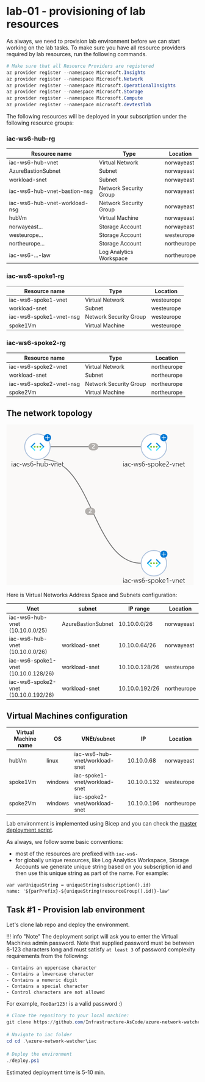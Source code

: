 # lab-01 - provisioning of lab resources

As always, we need to provision lab environment before we can start working on the lab tasks. To make sure you have all resource providers required by lab resources, run the following commands.  

```powershell
# Make sure that all Resource Providers are registered
az provider register --namespace Microsoft.Insights
az provider register --namespace Microsoft.Network
az provider register --namespace Microsoft.OperationalInsights
az provider register --namespace Microsoft.Storage
az provider register --namespace Microsoft.Compute
az provider register --namespace microsoft.devtestlab
```

The following resources will be deployed in your subscription under the following resource groups:

### iac-ws6-hub-rg
| Resource name | Type | Location |
|---------------|------|----------|
| iac-ws6-hub-vnet | Virtual Network | norwayeast |
| AzureBastionSubnet | Subnet | norwayeast |
| workload-snet | Subnet | norwayeast |
| iac-ws6-hub-vnet-bastion-nsg | Network Security Group | norwayeast |
| iac-ws6-hub-vnet-workload-nsg | Network Security Group | norwayeast |
| hubVm | Virtual Machine | norwayeast |
| norwayeast... | Storage Account | norwayeast |
| westeurope... | Storage Account | westeurope |
| northeurope... | Storage Account | northeurope |
| iac-ws6-...-law | Log Analytics Workspace | northeurope |


### iac-ws6-spoke1-rg
| Resource name | Type | Location |
|---------------|------|----------|
| iac-ws6-spoke1-vnet | Virtual Network | westeurope |
| workload-snet | Subnet | westeurope |
| iac-ws6-spoke1-vnet-nsg | Network Security Group | westeurope |
| spoke1Vm | Virtual Machine | westeurope |

### iac-ws6-spoke2-rg
| Resource name | Type | Location |
|---------------|------|----------|
| iac-ws6-spoke2-vnet | Virtual Network | northeurope |
| workload-snet | Subnet | northeurope |
| iac-ws6-spoke2-vnet-nsg | Network Security Group | northeurope |
| spoke2Vm | Virtual Machine | northeurope |

## The network topology

![01](../../assets/images/lab-01/hub-spoke.png)

Here is Virtual Networks Address Space and Subnets configuration:

| Vnet | subnet | IP range | Location |
|------|----------| --------|----------|
| iac-ws6-hub-vnet (10.10.0.0/25) | AzureBastionSubnet | 10.10.0.0/26 | norwayeast |
| iac-ws6-hub-vnet (10.10.0.0/26) | workload-snet | 10.10.0.64/26 | norwayeast |
| iac-ws6-spoke1-vnet (10.10.0.128/26) | workload-snet | 10.10.0.128/26 | westeurope |
| iac-ws6-spoke2-vnet (10.10.0.192/26) | workload-snet | 10.10.0.192/26 | northeurope |      

## Virtual Machines configuration
| Virtual Machine name | OS | VNEt/subnet  | IP | Location |
|----------------------|----|--------------|----|----------|
| hubVm | linux | iac-ws6-hub-vnet/workload-snet | 10.10.0.68 | norwayeast |
| spoke1Vm | windows | iac-spoke1-vnet/workload-snet | 10.10.0.132 | westeurope |
| spoke2Vm | windows | iac-spoke2-vnet/workload-snet | 10.10.0.196 | northeurope |


Lab environment is implemented using Bicep and you can check the [master deployment script](/iac/main.bicep).

As always, we follow some basic conventions:

- most of the resources are prefixed with `iac-ws6-`
- for globally unique resources, like Log Analytics Workspace, Storage Accounts we generate unique string based on you subscription id and then use this unique string as part of the name. For example: 

```bicep
var varUniqueString = uniqueString(subscription().id)
name: '${parPrefix}-${uniqueString(resourceGroup().id)}-law'
```

## Task #1 - Provision lab environment

Let's clone lab repo and deploy the environment.  

!!! info "Note"
    The deployment script will ask you to enter the Virtual Machines admin password. Note that supplied password must be between 8-123 characters long and must satisfy `at least 3` of password complexity requirements from the following:

    - Contains an uppercase character
    - Contains a lowercase character
    - Contains a numeric digit
    - Contains a special character
    - Control characters are not allowed

For example, `FooBar123!` is a valid password :)

```powershell
# Clone the repository to your local machine:
git clone https://github.com/Infrastructure-AsCode/azure-network-watcher

# Navigate to iac folder
cd cd .\azure-network-watcher\iac

# Deploy the environment
./deploy.ps1
```

Estimated deployment time is 5-10 min. 

